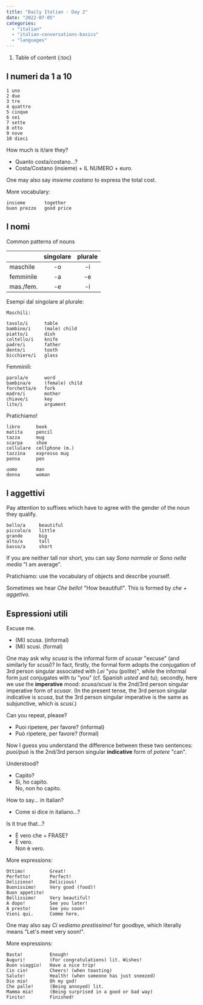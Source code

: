 ```yaml
---
title: "Daily Italian - Day 2"
date: "2022-07-05"
categories: 
  - "italian"
  - "italian-conversations-basics"
  - "languages"
---
```


1. Table of content
{:toc}

## I numeri da 1 a 10

```
1 uno 
2 due
3 tre  
4 quattro
5 cinque  
6 sei
7 sette
8 otto
9 nove
10 dieci
```

How much is it/are they?
- Quanto costa/costano...?
- Costa/Costano (insieme) + IL NUMERO + euro.

One may also say _insieme costano_ to express the total cost.

More vocabulary:
```
insieme       together
buon prezzo   good price
```


## I nomi

Common patterns of nouns

|             | singolare |    plurale |
| - | :-: | :-: |
| maschile    |    -o     |     -i     |
| femminile   |    -a     |     -e     |
| mas./fem.   |    -e     |     -i     |

Esempi dal singolare al plurale:
```
Maschili:

tavolo/i      table
bambino/i     (male) child
piatto/i      dish
coltello/i    knife
padre/i       father
dente/i       tooth
bicchiere/i   glass
```

Femminili:
```
parola/e      word
bambina/e     (female) child
forchetta/e   fork
madre/i       mother
chiave/i      key
lite/i        argument
```

Pratichiamo!
```
libro      book
matita     pencil
tazza      mug
scarpa     shoe
cellulare  cellphone (m.)
tazzina    expresso mug
penna      pen

uomo       man
donna      woman
```

## I aggettivi

Pay attention to suffixes which have to agree with the gender of the noun they qualify.
```
bello/a     beautiful
piccolo/a   little
grande      big
alto/a      tall
basso/a     short
```

If you are neither tall nor short, you can say _Sono normale_ or _Sono nella media_ "I am average".

Pratichiamo: use the vocabulary of objects and describe yourself.

Sometimes we hear _Che bello_! "How beautiful!". This is formed by _che + aggetivo._


## Espressioni utili

Excuse me.
- (Mi) scusa. (informal)
- (Mi) scusi. (formal)

One may ask why _scusa_ is the informal form of _scusar_ "excuse" (and similarly for _scusi_)? In fact, firstly, the formal form adopts the conjugation of 3rd person singular associated with _Lei_ "you (polite)", while the informal form just conjugates with _tu_ "you" (cf. Spanish _usted_ and _tu_); secondly, here we use the **imperative** mood: _scusa/scusi_ is the 2nd/3rd person singular imperative form of _scusar_. (In the present tense, the 3rd person singular indicative is _scusa_, but the 3rd person singular imperative is the same as subjunctive, which is _scusi_.)

Can you repeat, please?
- Puoi ripetere, per favore? (informal)
- Può ripetere, per favore? (formal)

Now I guess you understand the difference between these two sentences: _puoi/può_ is the 2nd/3rd person singular **indicative** form of _potere_ "can".

Understood?
- Capito?
- Si, ho capito.  
  No, non ho capito.

How to say... in Italian?
- Come si dice in italiano...?

Is it true that...?
- È vero che + FRASE?
- È vero.  
  Non è vero.

More expressions:
```
Ottimo!         Great!
Perfetto!       Perfect!
Delizioso!      Delicious!
Buonissimo!     Very good (food)!
Buon appetito!
Bellissimo!     Very beautiful!
A dopo!         See you later!
A presto!       See you soon!
Vieni qui.      Comme here.
```

One may also say _Ci vediamo prestissimo!_ for goodbye, which literally means "Let's meet very soon!".

More expressions:
```
Basta!          Enough!
Auguri!         (For congratulations) lit. Wishes!
Buon viaggio!   Have a nice trip!
Cin cin!        Cheers! (when toasting)
Salute!         Health! (when someone has just sneezed)
Dio mio!        Oh my god!
Che palle!      (Being annoyed) lit.     
Mamma mia!      (Being surprised in a good or bad way)
Finito!         Finished!
```